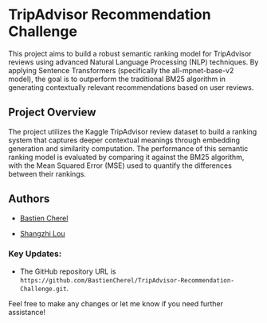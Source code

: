 # TripAdvisor Recommendation Challenge


This project aims to build a robust semantic ranking model for TripAdvisor reviews using advanced Natural Language Processing (NLP) techniques. By applying Sentence Transformers (specifically the all-mpnet-base-v2 model), the goal is to outperform the traditional BM25 algorithm in generating contextually relevant recommendations based on user reviews.

## Project Overview

The project utilizes the Kaggle TripAdvisor review dataset to build a ranking system that captures deeper contextual meanings through embedding generation and similarity computation. The performance of this semantic ranking model is evaluated by comparing it against the BM25 algorithm, with the Mean Squared Error (MSE) used to quantify the differences between their rankings.


## Authors

- [Bastien Cherel](https://github.com/BastienCherel)  

- [Shangzhi Lou](https://github.com/ShangzhiLou)  

### Key Updates:

- The GitHub repository URL is `https://github.com/BastienCherel/TripAdvisor-Recommendation-Challenge.git`.

Feel free to make any changes or let me know if you need further assistance!
